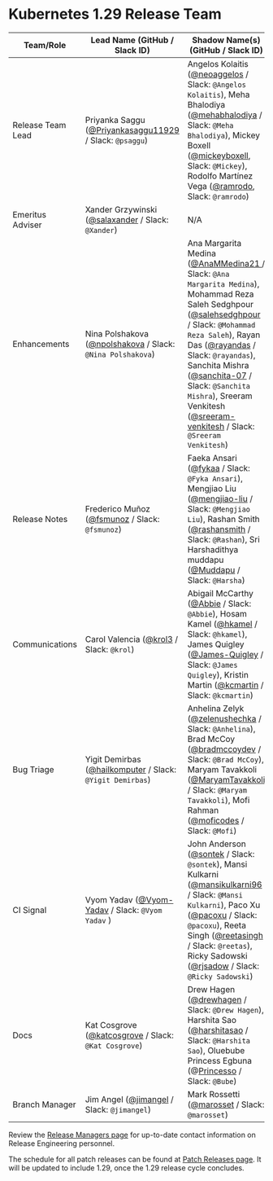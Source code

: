# Kubernetes 1.29 Release Team

| **Team/Role** | **Lead Name** (**GitHub / Slack ID**) | **Shadow Name(s) (GitHub / Slack ID)** |
|----------|----------------------------------|----------------------------------------|
| Release Team Lead | Priyanka Saggu ([@Priyankasaggu11929](https://github.com/Priyankasaggu11929) / Slack: `@psaggu`) | Angelos Kolaitis ([@neoaggelos](https://github.com/neoaggelos) / Slack: `@Angelos Kolaitis`), Meha Bhalodiya ([@mehabhalodiya](https://github.com/mehabhalodiya) / Slack: `@Meha Bhalodiya`), Mickey Boxell ([@mickeyboxell](https://github.com/mickeyboxell), Slack: `@Mickey`), Rodolfo Martínez Vega ([@ramrodo](https://github.com/ramrodo), Slack: `@ramrodo`)|
| Emeritus Adviser | Xander Grzywinski ([@salaxander](https://github.com/salaxander) / Slack: `@Xander`) | N/A |
| Enhancements | Nina Polshakova ([@npolshakova](https://github.com/npolshakova) / Slack: `@Nina Polshakova`) | Ana Margarita Medina ([@AnaMMedina21 ](https://github.com/AnaMMedina21) / Slack: `@Ana Margarita Medina`), Mohammad Reza Saleh Sedghpour ([@salehsedghpour](https://github.com/salehsedghpour) / Slack: `@Mohammad Reza Saleh`), Rayan Das ([@rayandas](https://github.com/rayandas) / Slack: `@rayandas`), Sanchita Mishra ([@sanchita-07](https://github.com/sanchita-07) / Slack: `@Sanchita Mishra`), Sreeram Venkitesh ([@sreeram-venkitesh](https://github.com/sreeram-venkitesh) / Slack: `@Sreeram Venkitesh`)|
| Release Notes | Frederico Muñoz ([@fsmunoz](https://github.com/fsmunoz) / Slack: `@fsmunoz`) | Faeka Ansari ([@fykaa](https://github.com/fykaa) / Slack: `@Fyka Ansari`), Mengjiao Liu ([@mengjiao-liu](https://github.com/mengjiao-liu) / Slack: `@Mengjiao Liu`), Rashan Smith ([@rashansmith](https://github.com/rashansmith) / Slack: `@Rashan`), Sri Harshadithya muddapu ([@Muddapu](https://github.com/Muddapu) / Slack: `@Harsha`)|
| Communications | Carol Valencia ([@krol3](https://github.com/krol3) / Slack: `@krol`) | Abigail McCarthy ([@Abbie](https://github.com/Abbie) / Slack: `@Abbie`), Hosam Kamel ([@hkamel](https://github.com/hkamel) / Slack: `@hkamel`), James Quigley ([@James-Quigley](https://github.com/James-Quigley) / Slack: `@James Quigley`), Kristin Martin ([@kcmartin](https://github.com/kcmartin) / Slack: `@kcmartin`)| 
| Bug Triage |  Yigit Demirbas ([@hailkomputer](https://github.com/hailkomputer) / Slack: `@Yigit Demirbas`) | Anhelina Zelyk ([@zelenushechka](https://github.com/zelenushechka) / Slack: `@Anhelina`), Brad McCoy ([@bradmccoydev](https://github.com/bradmccoydev) / Slack: `@Brad McCoy`), Maryam Tavakkoli ([@MaryamTavakkoli](https://github.com/MaryamTavakkoli) / Slack: `@Maryam Tavakkoli`), Mofi Rahman ([@moficodes](https://github.com/moficodes) / Slack: `@Mofi`) | 
| CI Signal | Vyom Yadav ([@Vyom-Yadav](https://github.com/Vyom-Yadav) / Slack: `@Vyom Yadav` ) | John Anderson ([@sontek](https://github.com/sontek) / Slack: `@sontek`), Mansi Kulkarni ([@mansikulkarni96](https://github.com/mansikulkarni96) / Slack: `@Mansi Kulkarni`), Paco Xu ([@pacoxu](https://github.com/pacoxu/) / Slack: `@pacoxu`), Reeta Singh ([@reetasingh](https://github.com/reetasingh) / Slack: `@reetas`), Ricky Sadowski ([@rjsadow](https://github.com/rjsadow) / Slack: `@Ricky Sadowski`) | 
| Docs | Kat Cosgrove ([@katcosgrove](https://github.com/katcosgrove) / Slack: `@Kat Cosgrove`) | Drew Hagen ([@drewhagen](https://github.com/drewhagen) / Slack: `@Drew Hagen`), Harshita Sao ([@harshitasao](https://github.com/harshitasao) / Slack: `@Harshita Sao`), Oluebube Princess Egbuna (@[Princesso](https://github.com/Princesso) / Slack: `@Bube`)|
| Branch Manager | Jim Angel ([@jimangel](https://github.com/jimangel) / Slack: `@jimangel`)| Mark Rossetti ([@marosset](https://github.com/marosset) / Slack: `@marosset`) |

Review the [Release Managers page](https://github.com/kubernetes/website/blob/main/content/en/releases/release-managers.md) for up-to-date contact information on Release Engineering personnel.

The schedule for all patch releases can be found at [Patch Releases page](https://github.com/kubernetes/website/blob/main/content/en/releases/patch-releases.md). It will be updated to include 1.29, once the 1.29 release cycle concludes.
